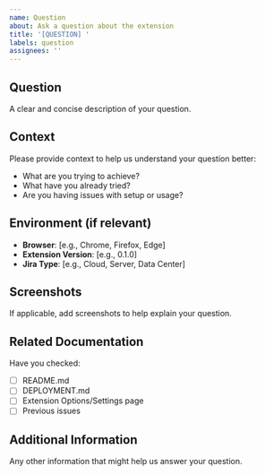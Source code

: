 ```yaml
---
name: Question
about: Ask a question about the extension
title: '[QUESTION] '
labels: question
assignees: ''
---
```


## Question

A clear and concise description of your question.

## Context

Please provide context to help us understand your question better:

- What are you trying to achieve?
- What have you already tried?
- Are you having issues with setup or usage?

## Environment (if relevant)

- **Browser**: [e.g., Chrome, Firefox, Edge]
- **Extension Version**: [e.g., 0.1.0]
- **Jira Type**: [e.g., Cloud, Server, Data Center]

## Screenshots

If applicable, add screenshots to help explain your question.

## Related Documentation

Have you checked:

- [ ] README.md
- [ ] DEPLOYMENT.md
- [ ] Extension Options/Settings page
- [ ] Previous issues

## Additional Information

Any other information that might help us answer your question.
